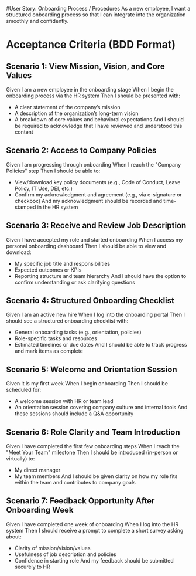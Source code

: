#User Story: Onboarding Process / Procedures
As a new employee, I want a structured onboarding process so that I can integrate into the organization smoothly and confidently.

# Acceptance Criteria (BDD Format)
## Scenario 1: View Mission, Vision, and Core Values
Given I am a new employee in the onboarding stage
When I begin the onboarding process via the HR system
Then I should be presented with:
- A clear statement of the company’s mission
- A description of the organization’s long-term vision
- A breakdown of core values and behavioral expectations
And I should be required to acknowledge that I have reviewed and understood this content

## Scenario 2: Access to Company Policies
Given I am progressing through onboarding
When I reach the "Company Policies" step
Then I should be able to:
- View/download key policy documents (e.g., Code of Conduct, Leave Policy, IT Use, DEI, etc.)
- Confirm my acknowledgment and agreement (e.g., via e-signature or checkbox)
And my acknowledgment should be recorded and time-stamped in the HR system

## Scenario 3: Receive and Review Job Description
Given I have accepted my role and started onboarding
When I access my personal onboarding dashboard
Then I should be able to view and download:
- My specific job title and responsibilities
- Expected outcomes or KPIs
- Reporting structure and team hierarchy
And I should have the option to confirm understanding or ask clarifying questions

## Scenario 4: Structured Onboarding Checklist
Given I am an active new hire
When I log into the onboarding portal
Then I should see a structured onboarding checklist with:
- General onboarding tasks (e.g., orientation, policies)
- Role-specific tasks and resources
- Estimated timelines or due dates
And I should be able to track progress and mark items as complete

## Scenario 5: Welcome and Orientation Session
Given it is my first week
When I begin onboarding
Then I should be scheduled for:
- A welcome session with HR or team lead
- An orientation session covering company culture and internal tools
And these sessions should include a Q&A opportunity

## Scenario 6: Role Clarity and Team Introduction
Given I have completed the first few onboarding steps
When I reach the "Meet Your Team" milestone
Then I should be introduced (in-person or virtually) to:
- My direct manager
- My team members
And I should be given clarity on how my role fits within the team and contributes to company goals

## Scenario 7: Feedback Opportunity After Onboarding Week
Given I have completed one week of onboarding
When I log into the HR system
Then I should receive a prompt to complete a short survey asking about:
- Clarity of mission/vision/values
- Usefulness of job description and policies
- Confidence in starting role
And my feedback should be submitted securely to HR
